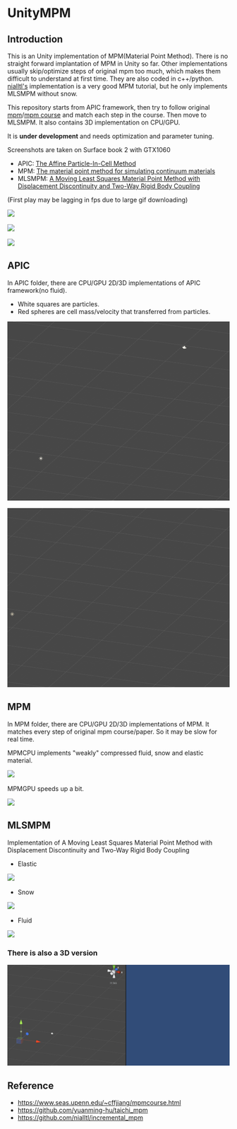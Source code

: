 # UnityMPM

## Introduction

This is an Unity implementation of MPM(Material Point Method). There is no straight forward implantation of MPM in Unity so far. Other implementations usually skip/optimize steps of original mpm too much, which makes them difficult to understand at first time. They are also coded in c++/python. [nialltl's](https://github.com/nialltl/incremental_mpm) implementation is a very good MPM tutorial, but he only implements MLSMPM without snow. 

This repository starts from APIC framework, then try to follow original [mpm](https://dl.acm.org/doi/10.1145/2461912.2461948)/[mpm course](https://www.seas.upenn.edu/~cffjiang/mpmcourse.html) and match each step in the course. Then move to MLSMPM. It also contains 3D implementation on CPU/GPU. 

It is **under development** and needs optimization and parameter tuning.

Screenshots are taken on Surface book 2 with GTX1060

- APIC: [The Affine Particle-In-Cell Method](http://www.seas.upenn.edu/~cffjiang/research/apic/paper.pdf)
- MPM: [The material point method for simulating continuum materials](https://www.seas.upenn.edu/~cffjiang/mpmcourse.html) 
- MLSMPM: [A Moving Least Squares Material Point Method with Displacement Discontinuity and Two-Way Rigid Body Coupling](https://www.seas.upenn.edu/~cffjiang/research/mlsmpm/hu2018mlsmpm.pdf)

(First play may be lagging in fps due to large gif downloading)

![](gif/mpmopt.gif)

![](gif/mpmopt1.gif)

![](gif/mpmopt3d.gif)

## APIC

In APIC folder, there are CPU/GPU 2D/3D implementations of APIC framework(no fluid). 

- White squares are particles.
- Red spheres are cell mass/velocity that transferred from particles. 

![](gif/apic2d.gif)

![](gif/apic3d.gif)

## MPM

In MPM folder, there are CPU/GPU 2D/3D implementations of MPM. It matches every step of original mpm course/paper. So it may be slow for real time.

MPMCPU implements "weakly" compressed fluid, snow and elastic material.

![](gif/mpm2d.gif)

MPMGPU speeds up a bit.

![](gif/mpmgpu.gif)

## MLSMPM

Implementation of A Moving Least Squares Material Point Method with Displacement Discontinuity and Two-Way Rigid Body Coupling

- Elastic

![](gif/mlsmpm_elastic.gif)

- Snow

![](gif/mlsmpm_snow.gif)

- Fluid

![](gif/mlsmpm_fluid.gif)

### There is also a 3D version

![](gif/mlsmpm_elastic3d.gif)

## Reference

- https://www.seas.upenn.edu/~cffjiang/mpmcourse.html
- https://github.com/yuanming-hu/taichi_mpm
- https://github.com/nialltl/incremental_mpm
